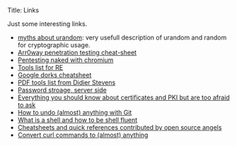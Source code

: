 Title: Links

Just some interesting links.

 * [myths about urandom](http://www.2uo.de/myths-about-urandom/): very usefull
   description of urandom and random for cryptographic usage.
 * [Arr0way penetration testing cheat-sheet](https://highon.coffee/blog/penetration-testing-tools-cheat-sheet/)
 * [Pentesting naked with chromium](https://highon.coffee/blog/kali-chromium-install/)
 * [Tools list for RE](http://malwareanalysis.tools/)
 * [Google dorks cheatsheet](https://www.exploit-db.com/google-hacking-database)
 * [PDF tools list from Didier Stevens](https://blog.didierstevens.com/programs/pdf-tools/)
 * [Password stroage, server side](https://paragonie.com/blog/2016/02/how-safely-store-password-in-2016)
 * [Everything you should know about certificates and PKI but are too afraid to ask](https://smallstep.com/blog/everything-pki.html)
 * [How to undo (almost) anything with Git](https://github.blog/2015-06-08-how-to-undo-almost-anything-with-git/)
 * [What is a shell and how to be shell fluent](https://effective-shell.com/)
 * [Cheatsheets and quick references contributed by open source angels](https://quickref.me/)
 * [Convert curl commands to (almost) anything](https://curlconverter.com/)
